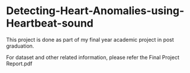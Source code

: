 # Detecting-Heart-Anomalies-using-Heartbeat-sound
This project is done as part of my final year academic project in post graduation.

For dataset and other related information, please refer the Final Project Report.pdf
